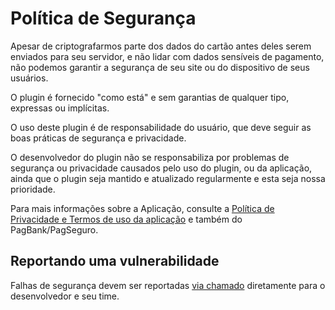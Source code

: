 # Política de Segurança

Apesar de criptografarmos parte dos dados do cartão antes deles serem enviados para seu servidor, e não lidar com dados sensíveis de pagamento, não podemos garantir a segurança de seu site ou do dispositivo de seus usuários. 

O plugin é fornecido "como está" e sem garantias de qualquer tipo, expressas ou implícitas.

O uso deste plugin é de responsabilidade do usuário, que deve seguir as boas práticas de segurança e privacidade.

O desenvolvedor do plugin não se responsabiliza por problemas de segurança ou privacidade causados pelo uso do plugin, ou da aplicação, ainda que o plugin seja mantido e atualizado regularmente e esta seja nossa prioridade.

Para mais informações sobre a Aplicação, consulte a [Política de Privacidade e Termos de uso da aplicação](https://pagseguro.ricardomartins.net.br/terms.html) e também do PagBank/PagSeguro.

## Reportando uma vulnerabilidade

Falhas de segurança devem ser reportadas [via chamado](https://pagsegurotransparente.zendesk.com/hc/pt-br/requests/new) diretamente para o desenvolvedor e seu time.
